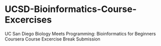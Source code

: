 # UCSD-Bioinformatics-Course-Excercises
UC San Diego Biology Meets Programming: Bioinformatics for Beginners Coursera Course Excercise Break Submission
